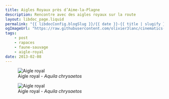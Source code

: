 ```yaml
---
title: Aigles Royaux près d’Aime-la-Plagne
description: Rencontre avec des aigles royaux sur la route
layout: libdoc_page.liquid
permalink: "{{ libdocConfig.blogSlug }}/{{ date }}-{{ title | slugify }}/index.html"
ogImageUrl: "https://raw.githubusercontent.com/olivier3lanc/cinematics-resources/refs/heads/master/aigle-royal-img0473-RIa7ZaHn40-__1400__.webp"
tags:
    - post
    - rapaces
    - faune-sauvage
    - aigle-royal
date: 2013-02-08
---
```

<figure class="wide long-shadow">
    <img src="/sources/blog/aigles-royaux-aime-la-plagne/aigle-royal-IMG_0473.jpg"
        alt="Aigle royal">
    <figcaption>
        Aigle royal - <em>Aquila chrysaetos</em>
    </figcaption>
</figure>

<figure class="wide long-shadow">
    <img src="/sources/blog/aigles-royaux-aime-la-plagne/aigle-royal-IMG_0501.jpg"
        alt="Aigle royal">
    <figcaption>
        Aigle royal - <em>Aquila chrysaetos</em>
    </figcaption>
</figure>